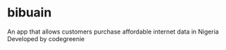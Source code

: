 # bibuain
An app that allows customers purchase affordable internet data in Nigeria
Developed by codegreenie
